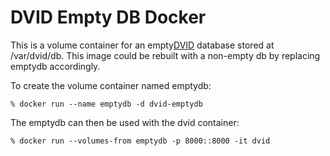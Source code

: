 # DVID Empty DB Docker

This is a volume container for an empty[DVID](https://github.com/janelia-flyem/dvid) database stored at /var/dvid/db.  This image could be rebuilt with a non-empty db by replacing emptydb accordingly.

To create the volume container named emptydb:
    
    % docker run --name emptydb -d dvid-emptydb

The emptydb can then be used with the dvid container:
    
    % docker run --volumes-from emptydb -p 8000::8000 -it dvid

